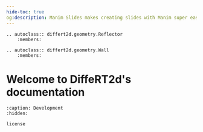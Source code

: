 ```yaml
---
hide-toc: true
og:description: Manim Slides makes creating slides with Manim super easy!
---
```



```{eval-rst}
.. autoclass:: differt2d.geometry.Reflector
    :members:

.. autoclass:: differt2d.geometry.Wall
    :members:
```

# Welcome to DiffeRT2d's documentation

```{toctree}
:caption: Development
:hidden:

license
```

